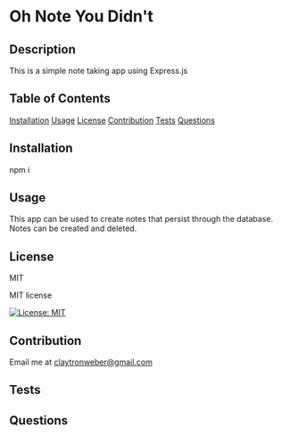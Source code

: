 # Oh Note You Didn't

## Description

This is a simple note taking app using Express.js

## Table of Contents

[Installation](#Installation)
[Usage](#Usage)
[License](#License)
[Contribution](#Contribution)
[Tests](#Tests)
[Questions](#Questions)

## Installation

npm i

## Usage

This app can be used to create notes that persist through the database. Notes can be created and deleted.

## License

MIT

MIT license

[![License: MIT](https://img.shields.io/badge/License-MIT-yellow.svg)](https://opensource.org/licenses/MIT)

## Contribution

Email me at claytronweber@gmail.com

## Tests

## Questions
